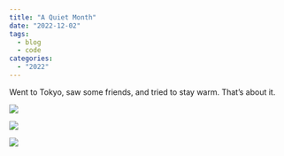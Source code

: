 ```yaml
---
title: "A Quiet Month"
date: "2022-12-02"
tags: 
  - blog
  - code
categories: 
  - "2022"
---
```


Went to Tokyo, saw some friends, and tried to stay warm. That’s about it.

![](images/DSCF6733.jpg)

![](images/DSCF6770.jpg)

![](images/DSCF6807.jpg)
